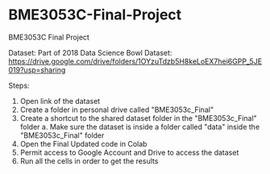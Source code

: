 # BME3053C-Final-Project
BME3053C Final Project

Dataset:
Part of 2018 Data Science Bowl Dataset: https://drive.google.com/drive/folders/1OYzuTdzb5H8keLoEX7hei6GPP_5JE019?usp=sharing

Steps:
1. Open link of the dataset
2. Create a folder in personal drive called "BME3053c_Final"
3. Create a shortcut to the shared dataset folder in the "BME3053c_Final" folder
     a. Make sure the dataset is inside a folder called "data" inside the "BME3053c_Final" folder
5. Open the Final Updated code in Colab
6. Permit access to Google Account and Drive to access the dataset
7. Run all the cells in order to get the results
